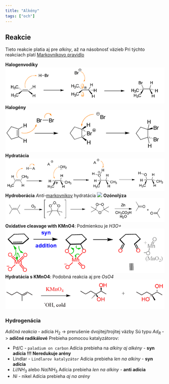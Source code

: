 ```yaml
---
title: "Alkény"
tags: ["och"]
---
```



## Reakcie
Tieto reakcie platia aj pre *alkíny*, až na násobnosť väzieb
Pri týchto reakciach platí [Markovnikovo pravidlo](che/och/reakcie.md#Markovnikovo%20pravidlo)

**Halogenvodíky**
![](attachments/halogenvodíková-adícia.png)
**Halogény**
![](attachments/adícia-halogénu.png)
**Hydratácia**
![](attachments/adícia-vody-alkény.png)
**Hydroborácia**
*Anti*-[markovnikov](che/och/reakcie.md#Markovnikovo%20pravidlo) hydratácia
![](attachments/hydroborácia.png)
**Ozónolýza**
![](attachments/ozónolýza-reakcia-alkény.png)
**Oxidative cleavage with KMnO4**:
Podmienkou je *H3O+*
![](attachments/cleavage-alkeny-kmno4.png)
**Hydratácia s KMnO4**:
Podobná reakcia aj pre *OsO4*
![](attachments/hydratacia-alkenov-kmno4.png)

### Hydrogenácia
*Adičná reakcia* - adícia $H_2$ -> prerušenie dvojitej/trojitej väzby
Sú typu $Ad_R$ -> **adičné radikálové**
Prebieha pomocou katalyzátorov:
- $\text{Pd/C}$ - `paladium on carbon`
Adícia prebieha na *alkíny aj alkény* - **syn adícia**
**!!! Neredukuje arény**
- $\text{Lindlar}$ - `Lindlarov katalyzátor`
Adícia prebieha *len na alkíny* - **syn adícia**
- $Li/NH_3$ alebo $Na/NH_3$ 
Adícia prebieha *len na alkíny* - **anti adícia**
- $Ni$ - nikel
Adícia prebieha *aj na arény*